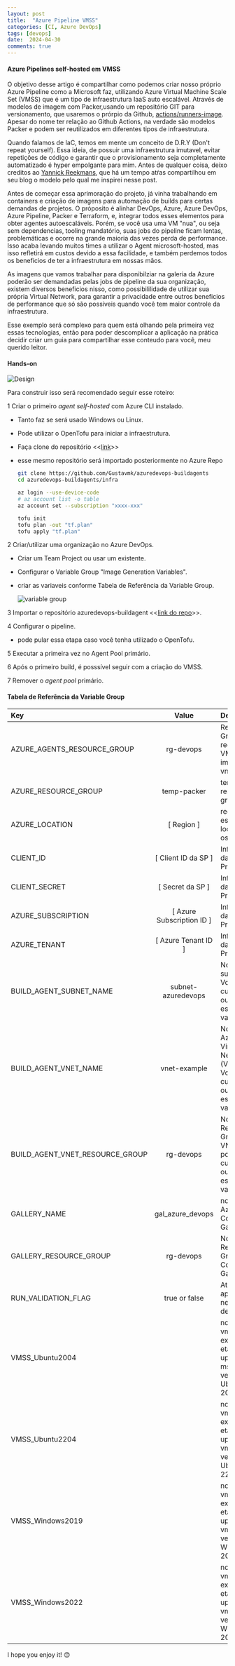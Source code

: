 ```yaml
---
layout: post
title:  "Azure Pipeline VMSS"
categories: [CI, Azure DevOps]
tags: [devops]
date:  2024-04-30
comments: true
---
```


#### Azure Pipelines self-hosted em VMSS

O objetivo desse artigo é compartilhar como podemos criar nosso próprio Azure Pipeline como a Microsoft faz, utilizando Azure Virtual Machine Scale Set (VMSS) que é um tipo de infraestrutura IaaS auto escalável. Através de modelos de imagem com Packer,usando um repositório GIT para versionamento, que usaremos o prórpio da Github, [actions/runners-image](https://github.com/actions/runner-images). Apesar do nome ter relação ao Github Actions, na verdade são modelos Packer e podem ser reutilizados em diferentes tipos de infraestrutura.

Quando falamos de IaC, temos em mente um conceito de D.R.Y (Don't repeat yourself). Essa ideia, de possuir uma infraestrutura imutavel, evitar repetições de código e garantir que o provisionamento seja completamente automatizado é hyper empolgante para mim. Antes de qualquer coisa, deixo creditos ao [Yannick Reekmans](https://blog.yannickreekmans.be/use-azure-devops-to-create-self-hosted-azure-devops-build-agents-just-like-microsoft-does/), que há um tempo atŕas compartilhou em seu blog o modelo pelo qual me inspirei nesse post.
  
Antes de começar essa aprimoração do projeto, já vinha trabalhando em containers e criação de imagens para automação de builds para certas demandas de projetos. O próposito é alinhar DevOps, Azure, Azure DevOps, Azure Pipeline, Packer e Terraform, e, integrar todos esses elementos para obter agentes autoescaláveis. Porém, se você usa uma VM "nua", ou seja sem dependencias, tooling mandatório, suas jobs do pipeline ficam lentas, problemáticas e ocorre na grande maioria das vezes perda de performance. Isso acaba levando muitos times a utilizar o Agent microsoft-hosted, mas isso refletirá em custos devido a essa facilidade, e também perdemos todos os beneficios de ter a infraestrutura em nossas mãos.  

As imagens que vamos trabalhar para disponibilziar na galeria da Azure poderão ser demandadas pelas jobs de pipeline da sua organização, existem diversos beneficios nisso, como possibililidade de utilizar sua própria Virtual Network, para garantir a privacidade entre outros beneficios de performance que só são possíveis quando você tem maior controle da infraestrutura.

Esse exemplo será complexo para quem está olhando pela primeira vez essas tecnologias, então para poder descomplicar a aplicação na prática decidir criar um guia para compartilhar esse conteudo para você, meu querido leitor. 

#### Hands-on

![Design](/assets/posts/vmss-azure-pipeline/design.png)

Para construir isso será recomendado seguir esse roteiro:

1 Criar o primeiro *agent self-hosted* com Azure CLI instalado.
  - Tanto faz se será usado Windows ou Linux.
  - Pode utilizar o OpenTofu para iniciar a infraestrutura.
  - Faça clone do repositório <<[link](https://github.com/Gustavmk/azuredevops-buildagents)>>
  - esse mesmo repositório será importado posteriormente no Azure Repo

      ```bash
      git clone https://github.com/Gustavmk/azuredevops-buildagents
      cd azuredevops-buildagents/infra
      
      az login --use-device-code
      # az account list -o table  
      az account set --subscription "xxxx-xxx"
      
      tofu init
      tofu plan -out "tf.plan"
      tofu apply "tf.plan"
      ``` 

2 Criar/utilizar uma organização no Azure DevOps.
  - Criar um Team Project ou usar um existente.
  - Configurar o Variable Group  "Image Generation Variables".
  - criar as variaveis conforme Tabela de Referência da Variable Group.

    ![variable group](/assets/posts/vmss-azure-pipeline/variable_group.jpg)


3 Importar o repositório azuredevops-buildagent <<[link do repo](https://github.com/Gustavmk/azuredevops-buildagents)>>.

4 Configurar o pipeline.
  - pode pular essa etapa caso você tenha utilizado o OpenTofu.

5 Executar a primeira vez no Agent Pool primário.

6 Após o primeiro build, é posssível seguir com a criação do VMSS.

7 Remover o *agent pool* primário.

#### Tabela de Referência da Variable Group

 Key | Value |  Description | 
:-------|:-------:|:-------| 
AZURE_AGENTS_RESOURCE_GROUP| rg-devops | Resource Group para recursos do VMSS, imagens, vnet e VM 
AZURE_RESOURCE_GROUP| temp-packer | temp packer resource group
AZURE_LOCATION| [ Region ]| região onde está localizado os recursos
CLIENT_ID| [ Client ID da SP ]| Informação da Service Principal 
CLIENT_SECRET| [ Secret da SP ]| Informação da Service Principal 
AZURE_SUBSCRIPTION| [ Azure Subscription ID ]| Informação da Service Principal
AZURE_TENANT| [ Azure Tenant ID ] | Informação da Service Principal
BUILD_AGENT_SUBNET_NAME| subnet-azuredevops | Nome da subnet. Você pode customizar ou manter esse mesmo valor
BUILD_AGENT_VNET_NAME| vnet-example | Nome da Azure Virtual Network (VNET). Você pode customizar ou manter esse mesmo valor
BUILD_AGENT_VNET_RESOURCE_GROUP| rg-devops | Nome do Resource Group da VNET. Você pode customizar ou manter esse mesmo valor
GALLERY_NAME|gal_azure_devops| nome da Azure Compute Gallery
GALLERY_RESOURCE_GROUP| rg-devops | Nome do Resource Group da Compute Gallery
RUN_VALIDATION_FLAG|true or false| Ative apenas em necessidade de debug
VMSS_Ubuntu2004|| nome do vmss para executar etapa de update do mss na versão Ubuntu 20.04
VMSS_Ubuntu2204|| nome do vmss para executar etapa de update do vmss na versão Ubuntu 22.04
VMSS_Windows2019 || nome do vmss para executar etapa de update do vmss na versão Windows 2019
VMSS_Windows2022 ||nome do vmss para executar etapa de update do vmss na versão Windows 2022


I hope you enjoy it! 😊
